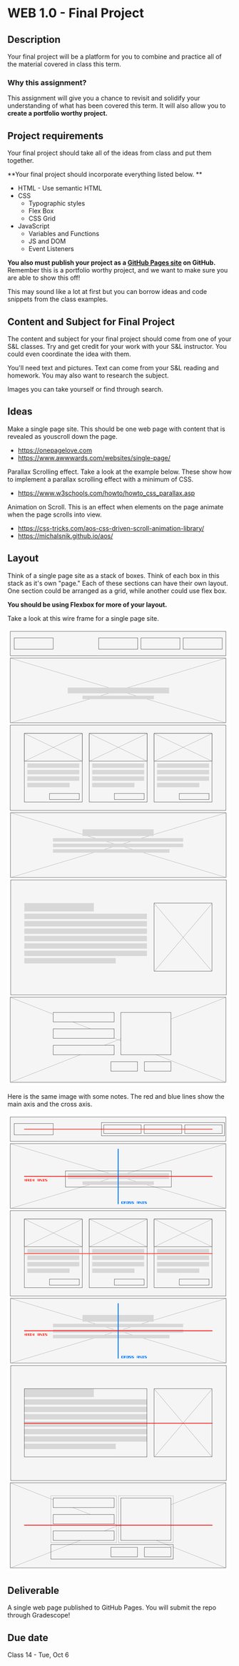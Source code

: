 # WEB 1.0 - Final Project

## Description 

Your final project will be a platform for you to combine and practice all of the material covered in class this term.

### Why this assignment?

This assignment will give you a chance to revisit and solidify your understanding of what has been covered this term. It will also allow you to **create a portfolio worthy project.**

## Project requirements

Your final project should take all of the ideas from class and put them together.

**Your final project should incorporate everything listed below. **

- HTML - Use semantic HTML
- CSS 
    - Typographic styles 
    - Flex Box 
    - CSS Grid
- JavaScript 
    - Variables and Functions 
    - JS and DOM
    - Event Listeners

**You also must publish your project as a [GitHub Pages site](https://docs.github.com/en/github/working-with-github-pages/creating-a-github-pages-site) on GitHub.** Remember this is a portfolio worthy project, and we want to make sure you are able to show this off!

This may sound like a lot at first but you can borrow ideas and code snippets from the class examples.

## Content and Subject for Final Project

The content and subject for your final project should come from one of your S&L classes. Try and get credit for your work with your S&L instructor. You could even coordinate the idea with them.

You'll need text and pictures. Text can come from your S&L reading and homework. You may also want to research the subject.

Images you can take yourself or find through search. 

## Ideas 

Make a single page site. This should be one web page with content that is revealed as youscroll down the page. 

- https://onepagelove.com
- https://www.awwwards.com/websites/single-page/

Parallax Scrolling effect. Take a look at the example below. These show how to implement a parallax scrolling effect with a minimum of CSS.  

- https://www.w3schools.com/howto/howto_css_parallax.asp

Animation on Scroll. This is an effect when elements on the page animate when the page scrolls into view. 

- https://css-tricks.com/aos-css-driven-scroll-animation-library/
- https://michalsnik.github.io/aos/

## Layout

Think of a single page site as a stack of boxes. Think of each box in this stack as it's own "page." Each of these sections can have their own layout. One section could be arranged as a grid, while another could use flex box. 

**You should be using Flexbox for more of your layout.**

Take a look at this wire frame for a single page site. 

![Wireframe](images/Wireframe.png)

Here is the same image with some notes. The red and blue lines show the main axis and the cross axis. 

![Wire frame with flex notes ](images/Wireframe-with-flex-notes.png)

## Deliverable

A single web page published to GitHub Pages. You will submit the repo through Gradescope!

## Due date

Class 14 - Tue, Oct 6

